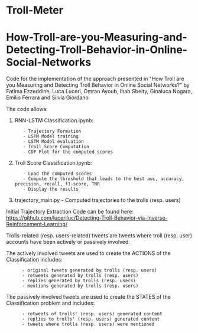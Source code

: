 # Troll-Meter
# How-Troll-are-you-Measuring-and-Detecting-Troll-Behavior-in-Online-Social-Networks

Code for the implementation of the approach presented in "How Troll are you Measuring and Detecting Troll Behavior in Online Social Networks?" by Fatima Ezzeddine, Luca Luceri, Omran Ayoub, Ihab Sbeity, Ginaluca Nogara, Emilio Ferrara and Silvia Giordano

The code allows:

1. RNN-LSTM Classification.ipynb:

          - Trajectory Formation
          - LSTM Model training
          - LSTM Model evaluation
          - Troll Score Computation
          - CDF Plot for the computed scores
          
2. Troll Score Classification.ipynb:

          - Load the computed scores
          - Compute the threshold that leads to the best auc, accuracy, precision, recall, f1-score, TNR
          - Display the results

3. trajectory_main.py
          - Computed trajectories to the trolls (resp. users)

Initial Trajectory Extraction Code can be found here:  https://github.com/luceriluc/Detecting-Troll-Behavior-via-Inverse-Reinforcement-Learning/

Trolls-related (resp. users-related) tweets are tweets where troll (resp. user) accounts have been actively or passively involved.

The actively involved tweets are used to create the ACTIONS of the Classification includes:

          - original tweets generated by trolls (resp. users)
          - retweets generated by trolls (resp. users)
          - replies generated by trolls (resp. users)
          - mentions generated by trolls (resp. users)

The passively involved tweets are used to create the STATES of the Classification problem and includes:

          - retweets of trolls' (resp. users) generated content
          - replies to trolls' (resp. users) generated content
          - tweets where trolls (resp. users) were mentioned
          
